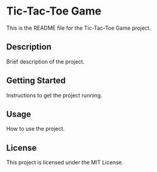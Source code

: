 # Tic-Tac-Toe Game

This is the README file for the Tic-Tac-Toe Game project.

## Description

Brief description of the project.

## Getting Started

Instructions to get the project running.

## Usage

How to use the project.

## License

This project is licensed under the MIT License.